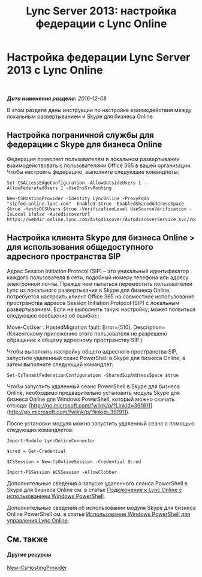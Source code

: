 ﻿---
title: 'Lync Server 2013: настройка федерации с Lync Online'
TOCTitle: Настройка федерации с Lync Online
ms:assetid: a10bd1d5-c003-46db-9f57-7d55d3fa08da
ms:mtpsurl: https://technet.microsoft.com/ru-ru/library/JJ205126(v=OCS.15)
ms:contentKeyID: 49310705
ms.date: 06/01/2017
mtps_version: v=OCS.15
ms.translationtype: HT
---

# Настройка федерации Lync Server 2013 с Lync Online

 

_**Дата изменения раздела:** 2016-12-08_

В этом разделе даны инструкции по настройке взаимодействия между локальным развертыванием и Skype для бизнеса Online.

## Настройка пограничной службы для федерации с Skype для бизнеса Online

Федерация позволяет пользователям в локальном развертывании взаимодействовать с пользователями Office 365 в вашей организации. Чтобы настроить федерацию, выполните следующие командлеты:

    Set-CSAccessEdgeConfiguration -AllowOutsideUsers 1 -AllowFederatedUsers 1 -UseDnsSrvRouting

    New-CSHostingProvider -Identity LyncOnline -ProxyFqdn "sipfed.online.lync.com" -Enabled $true -EnabledSharedAddressSpace $true -HostsOCSUsers $true -VerificationLevel UseSourceVerification -IsLocal $false -AutodiscoverUrl https://webdir.online.lync.com/Autodiscover/AutodiscoverService.svc/root

## Настройка клиента Skype для бизнеса Online \> для использования общедоступного адресного пространства SIP

Адрес Session Initiation Protocol (SIP) – это уникальный идентификатор каждого пользователя в сети, подобный номеру телефона или адресу электронной почты. Прежде чем пытаться переместить пользователей Lync из локального развертывания в Skype для бизнеса Online, потребуется настроить клиент Office 365 на совместное использование пространства адресов Session Initiation Protocol (SIP) с локальным развертыванием. Если не выполнить такую настройку, может появиться следующее сообщение об ошибке::

Move-CsUser : HostedMigration fault: Error=(510), Description=(Клиентскому приложению этого пользователя не разрешено обращение к общему адресному пространству SIP.)

Чтобы выполнить настройку общего адресного пространства SIP, запустите удаленный сеанс PowerShell в Skype для бизнеса Online, а затем выполните следующий командлет:

    Set-CsTenantFederationConfiguration -SharedSipAddressSpace $true

Чтобы запустить удаленный сеанс PowerShell в Skype для бизнеса Online, необходимо предварительно установить модуль Skype для бизнеса Online для Windows PowerShell, который можно скачать отсюда: [http://go.microsoft.com/fwlink/p/?LinkId=391911](http://go.microsoft.com/fwlink/p/?linkid=391911).

После установки модуля можно запустить удаленный сеанс с помощью следующих командлетов:

    Import-Module LyncOnlineConnector

    $cred = Get-Credential

    $CSSession = New-CsOnlineSession -Credential $cred

    Import-PSSession $CSSession -AllowClobber

Дополнительные сведения о запуске удаленного сеанса PowerShell в Skype для бизнеса Online см. в статье [Подключение к Lync Online с использованием Windows PowerShell](https://docs.microsoft.com/en-us/SkypeForBusiness/set-up-your-computer-for-windows-powershell/set-up-your-computer-for-windows-powershell).

Дополнительные сведения об использовании модуля Skype для бизнеса Online PowerShell см. в статье [Использование Windows PowerShell для управления Lync Online](skype-for-business-online-using-windows-powershell-to-manage-your-tenant.md).

## См. также

#### Другие ресурсы

[New-CsHostingProvider](new-cshostingprovider.md)

